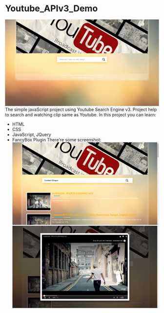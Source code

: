 # Youtube_APIv3_Demo
![header1](https://github.com/tranquangvu/Youtube_APIv3_Demo/blob/master/image/header1.png)
The simple javaScript project using Youtube Search Engine v3. Project help to search and watching clip same as Youtube. In this project you can learn:
* HTML
* CSS
* JavaScript, JQuery
* FancyBox Plugin
There're some screenshot:
![header2](https://github.com/tranquangvu/Youtube_APIv3_Demo/blob/master/image/header2.png)
![header3](https://github.com/tranquangvu/Youtube_APIv3_Demo/blob/master/image/header3.png)
